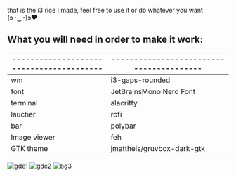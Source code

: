 that is the i3 rice I made, feel free to use it or do whatever you want  (ɔ◔‿◔)ɔ♥ 


## What you will need in order to make it work:

| ---------------------------------------- | ---------------------------------------- |
| ---------------------------------------- | ---------------------------------------- |
| wm                                       | i3-gaps-rounded                          |
| font                                     | JetBrainsMono Nerd Font                  |
| terminal                                 | alacritty                                |
| laucher                                  | rofi                                      |
| bar                                      | polybar                                  |
| Image viewer                             | feh                                      |
| GTK theme                                | jmattheis/gruvbox-dark-gtk               |

![gde1](https://user-images.githubusercontent.com/96692294/177333622-22fc8d0f-dce7-4e94-b8ce-489d16240cd5.png)
![gde2](https://user-images.githubusercontent.com/96692294/177333628-95b34028-1776-4054-ab18-1fa6761c0203.png)
![bg3](https://user-images.githubusercontent.com/96692294/177338324-e9b6aeb4-414d-47e7-8399-cfb1d54387f8.png)
